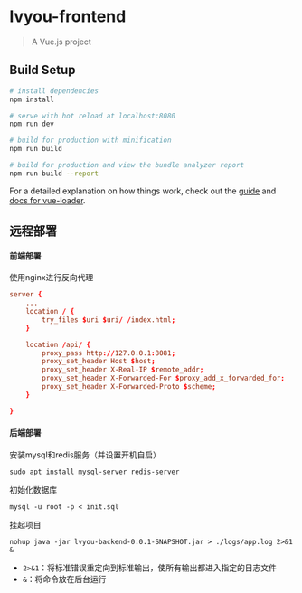 # lvyou-frontend

> A Vue.js project

## Build Setup

``` bash
# install dependencies
npm install

# serve with hot reload at localhost:8080
npm run dev

# build for production with minification
npm run build

# build for production and view the bundle analyzer report
npm run build --report
```

For a detailed explanation on how things work, check out the [guide](http://vuejs-templates.github.io/webpack/) and [docs for vue-loader](http://vuejs.github.io/vue-loader).


## 远程部署

#### 前端部署

使用nginx进行反向代理

```conf
server {
    ...
	location / {
		try_files $uri $uri/ /index.html;
	}

	location /api/ {
		proxy_pass http://127.0.0.1:8081;
		proxy_set_header Host $host;
		proxy_set_header X-Real-IP $remote_addr;
		proxy_set_header X-Forwarded-For $proxy_add_x_forwarded_for;
		proxy_set_header X-Forwarded-Proto $scheme;
	}

}
```

#### 后端部署

安装mysql和redis服务（并设置开机自启）
```
sudo apt install mysql-server redis-server
```

初始化数据库
```
mysql -u root -p < init.sql
```

挂起项目
```
nohup java -jar lvyou-backend-0.0.1-SNAPSHOT.jar > ./logs/app.log 2>&1 &
```
- `2>&1`：将标准错误重定向到标准输出，使所有输出都进入指定的日志文件
- `&`：将命令放在后台运行